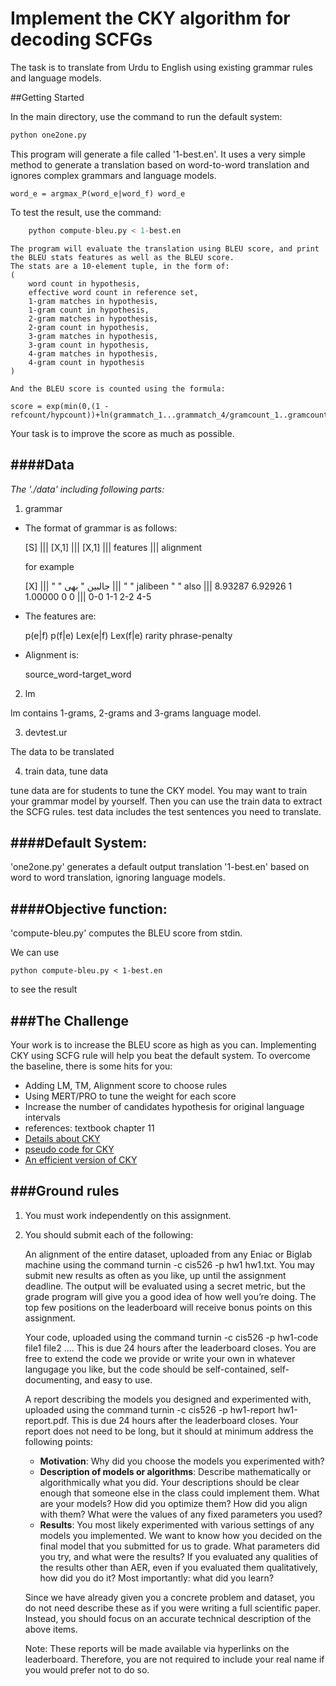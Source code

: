 
# Implement the CKY algorithm for decoding SCFGs


The task is to translate from Urdu to English using existing grammar rules and language models. 


##Getting Started

In the main directory, use the command to run the default system:

```python
python one2one.py
```

This program will generate a file called '1-best.en'. It uses a very simple method to generate a translation based  on word-to-word translation and ignores complex grammars and language models. 
	
	word_e = argmax_P(word_e|word_f) word_e

To test the result, use the command:

```python
	python compute-bleu.py < 1-best.en
```
	The program will evaluate the translation using BLEU score, and print the BLEU stats features as well as the BLEU score.
	The stats are a 10-element tuple, in the form of:
	(
		word count in hypothesis, 
		effective word count in reference set, 
		1-gram matches in hypothesis, 
		1-gram count in hypothesis, 
		2-gram matches in hypothesis,
		2-gram count in hypothesis, 
		3-gram matches in hypothesis, 
		3-gram count in hypothesis, 
		4-gram matches in hypothesis, 
		4-gram count in hypothesis
	)

	And the BLEU score is counted using the formula:

	score = exp(min(0,(1 - refcount/hypcount))+ln(grammatch_1...grammatch_4/gramcount_1..gramcount_4)

	
Your task is to improve the score as much as possible.


####Data
-----
_The './data' including following parts:_

1. grammar

  * The format of grammar is as follows:
  
      [S] ||| [X,1] ||| [X,1] ||| features ||| alignment

      for example
  
      [X] ||| " " جالبین " بھی ||| " " jalibeen " " also ||| 8.93287 6.92926 1 1.00000 0 0 ||| 0-0 1-1 2-2 4-5

  * The features are:
  
      p(e|f) p(f|e) Lex(e|f) Lex(f|e) rarity phrase-penalty

  * Alignment is:
  
      source_word-target_word


2. lm

  lm contains 1-grams, 2-grams and 3-grams language model. 


3. devtest.ur

  The data to be translated

4. train data, tune data

  tune data are for students to tune the CKY model. 
  You may want to train your grammar model by yourself. Then you can use the train data to extract the SCFG rules.
  test data includes the test sentences you need to translate.



####Default System:
----
'one2one.py' generates a default output translation '1-best.en' based on word to word translation, ignoring language models.



####Objective function:
----
'compute-bleu.py' computes the BLEU score from stdin. 

We can use
	
	python compute-bleu.py < 1-best.en
to see the result

###The Challenge
----
Your work is to increase the BLEU score as high as you can. Implementing CKY using SCFG rule will help you beat the default system. To overcome the baseline, there is some hits for you:
  * Adding LM, TM, Alignment score to choose rules
  * Using MERT/PRO to tune the weight for each score
  * Increase the number of candidates hypothesis for original language intervals 
  * references: textbook chapter 11
  * [Details about CKY](http://pages.cs.wisc.edu/~agorenst/cyk.pdf)  
  * [pseudo code for CKY](http://pages.cs.wisc.edu/~agorenst/cyk.pdf)
  * [An efficient version of CKY](http://www.petrovi.de/data/iwpt11.pdf)
  
###Ground rules
------
1. You must work independently on this assignment.

2. You should submit each of the following:

	An alignment of the entire dataset, uploaded from any Eniac or Biglab machine using the command turnin -c cis526 -p hw1 hw1.txt. You may submit new results as often as you like, up until the assignment deadline. The output will be evaluated using a secret metric, but the grade program will give you a good idea of how well you’re doing. The top few positions on the leaderboard will receive bonus points on this assignment.

	Your code, uploaded using the command turnin -c cis526 -p hw1-code file1 file2 .... This is due 24 hours after the leaderboard closes. You are free to extend the code we provide or write your own in whatever langugage you like, but the code should be self-contained, self-documenting, and easy to use.

	A report describing the models you designed and experimented with, uploaded using the command turnin -c cis526 -p hw1-report hw1-report.pdf. This is due 24 hours after the leaderboard closes. Your report does not need to be long, but it should at minimum address the following points:

	* **Motivation**: Why did you choose the models you experimented with?
	* **Description of models or algorithms**: Describe mathematically or algorithmically what you did. Your descriptions should be clear enough that someone else in the class could implement them. What are your models? How did you optimize them? How did you align with them? What were the values of any fixed parameters you used?
	* **Results**: You most likely experimented with various settings of any models you implemented. We want to know how you decided on the final model that you submitted for us to grade. What parameters did you try, and what were the results? If you evaluated any qualities of the results other than AER, even if you evaluated them qualitatively, how did you do it? Most importantly: what did you learn?

	Since we have already given you a concrete problem and dataset, you do not need describe these as if you were writing a full scientific paper. Instead, you should focus on an accurate technical description of the above items.

	Note: These reports will be made available via hyperlinks on the leaderboard. Therefore, you are not required to include your real name if you would prefer not to do so.


